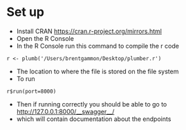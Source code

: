 # Set up 

  - Install CRAN https://cran.r-project.org/mirrors.html
  - Open the R Console
  - In the R Console run this command to compile the r code 
```  
r <- plumb('/Users/brentgammon/Desktop/plumber.r')
```
- The location to where the file is stored on the file system
- To run
```  
r$run(port=8000)
```
- Then if running correctly you should be able to go to http://127.0.0.1:8000/__swagger__/
- which will contain documentation about the endpoints